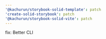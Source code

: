 ```yaml
---
'@kachurun/storybook-solid-template': patch
'create-solid-storybook': patch
'@kachurun/storybook-solid-vite': patch
---
```


fix: Better CLI
